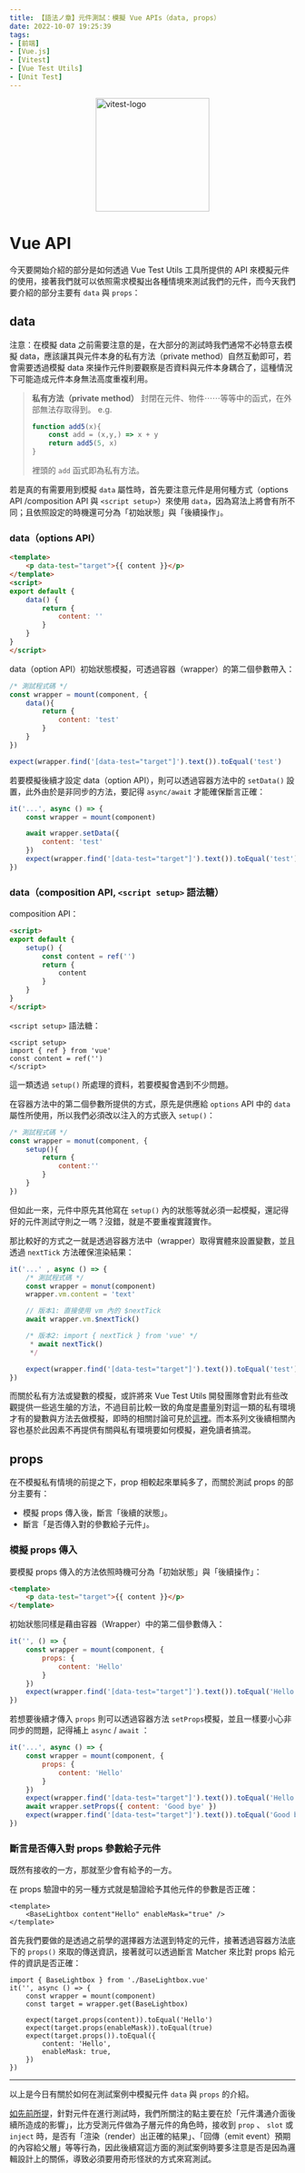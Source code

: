 ```yaml
---
title: 【語法ノ章】元件測試：模擬 Vue APIs（data, props）
date: 2022-10-07 19:25:39
tags:
- [前端]
- [Vue.js]
- [Vitest]
- [Vue Test Utils]
- [Unit Test]
---
```


<div style="display:flex;justify-content:center;">
  <img style="object-fit:cover;" alt="vitest-logo" src='/images/vitest-logo.svg' width='200px' height='200px' />
</div>

# Vue API
今天要開始介紹的部分是如何透過 Vue Test Utils 工具所提供的 API 來模擬元件的使用，接著我們就可以依照需求模擬出各種情境來測試我們的元件，而今天我們要介紹的部分主要有 `data` 與 `props`：

<!-- more -->

## data

注意：在模擬 data 之前需要注意的是，在大部分的測試時我們通常不必特意去模擬 data，應該讓其與元件本身的私有方法（private method）自然互動即可，若會需要透過模擬 data 來操作元件則要觀察是否資料與元件本身耦合了，這種情況下可能造成元件本身無法高度重複利用。
 
> **私有方法（private method）**
> 封閉在元件、物件⋯⋯等等中的函式，在外部無法存取得到。
> e.g.
> ```js
> function add5(x){
>     const add = (x,y,) => x + y
>     return add5(5, x)
> }
> ```
> 裡頭的 `add` 函式即為私有方法。

若是真的有需要用到模擬 `data` 屬性時，首先要注意元件是用何種方式（options API /composition API 與 `<script setup>`）來使用 `data`，因為寫法上將會有所不同；且依照設定的時機還可分為「初始狀態」與「後續操作」。

### data（options API）
```html
<template>
    <p data-test="target">{{ content }}</p>
</template>
<script>
export default {
    data() {
        return {
            content: ''
        }
    }
}
</script>
```

data（option API）初始狀態模擬，可透過容器（wrapper）的第二個參數帶入：
```js
/* 測試程式碼 */
const wrapper = mount(component, {
    data(){
        return {
            content: 'test'
        }
    }
})

expect(wrapper.find('[data-test="target"]').text()).toEqual('test')
```

若要模擬後續才設定 data（option API），則可以透過容器方法中的 `setData()` 設置，此外由於是非同步的方法，要記得 `async/await` 才能確保斷言正確：

```js
it('...', async () => {
    const wrapper = mount(component)

    await wrapper.setData({
        content: 'test'
    })
    expect(wrapper.find('[data-test="target"]').text()).toEqual('test')
})
```

### data（composition API, `<script setup>` 語法糖）
composition API：
```html
<script>
export default {
    setup() {
        const content = ref('')
        return {
            content
        }
    }
}
</script>
```
`<script setup>` 語法糖：
```
<script setup>
import { ref } from 'vue'
const content = ref('')
</script>
```
這一類透過 `setup()` 所處理的資料，若要模擬會遇到不少問題。

在容器方法中的第二個參數所提供的方式，原先是供應給 `options` API 中的 `data` 屬性所使用，所以我們必須改以注入的方式嵌入 `setup()`：

```js
/* 測試程式碼 */
const wrapper = monut(component, {
    setup(){
        return {
            content:''
        }
    }
})
```

但如此一來，元件中原先其他寫在 `setup()` 內的狀態等就必須一起模擬，還記得好的元件測試守則之一嗎？沒錯，就是不要重複實踐實作。

那比較好的方式之一就是透過容器方法中（wrapper）取得實體來設置變數，並且透過 `nextTick` 方法確保渲染結果：

```js
it('...' , async () => {
    /* 測試程式碼 */
    const wrapper = monut(component)
    wrapper.vm.content = 'text'

    // 版本1: 直接使用 vm 內的 $nextTick
    await wrapper.vm.$nextTick()

    /* 版本2: import { nextTick } from 'vue' */
     * await nextTick()
     */

    expect(wrapper.find('[data-test="target"]').text()).toEqual('test')
})
```

而關於私有方法或變數的模擬，或許將來 Vue Test Utils 開發團隊會對此有些改觀提供一些逃生艙的方法，不過目前比較一致的角度是盡量別對這一類的私有環境才有的變數與方法去做模擬，即時的相關討論可見於[這裡](https://github.com/vuejs/test-utils/pulls?q=composition)。而本系列文後續相關內容也基於此因素不再提供有關與私有環境要如何模擬，避免讀者搞混。

## props
在不模擬私有情境的前提之下，prop 相較起來單純多了，而關於測試 props 的部分主要有：

- 模擬 props 傳入後，斷言「後續的狀態」。
- 斷言「是否傳入對的參數給子元件」。

### 模擬 props 傳入
要模擬 props 傳入的方法依照時機可分為「初始狀態」與「後續操作」：

```html
<template>
    <p data-test="target">{{ content }}</p>
</template>
```

初始狀態同樣是藉由容器（Wrapper）中的第二個參數傳入：
```js
it('', () => {
    const wrapper = mount(component, {
        props: {
            content: 'Hello'
        }
    })
    expect(wrapper.find('[data-test="target"]').text()).toEqual('Hello')
})
```

若想要後續才傳入 `props` 則可以透過容器方法 `setProps`模擬，並且一樣要小心非同步的問題，記得補上 `async` / `await` ：

```js
it('...', async () => {
    const wrapper = mount(component, {
        props: {
            content: 'Hello'
        }
    })
    expect(wrapper.find('[data-test="target"]').text()).toEqual('Hello')
    await wrapper.setProps({ content: 'Good bye' })
    expect(wrapper.find('[data-test="target"]').text()).toEqual('Good bye')
})
```

###  斷言是否傳入對 props 參數給子元件

既然有接收的一方，那就至少會有給予的一方。

在 props 驗證中的另一種方式就是驗證給予其他元件的參數是否正確：

```
<template>
    <BaseLightbox content"Hello" enableMask="true" />
</template>
```

首先我們要做的是透過之前學的選擇器方法選到特定的元件，接著透過容器方法底下的 `props()` 來取的傳送資訊，接著就可以透過斷言 Matcher 來比對 props 給元件的資訊是否正確：

```
import { BaseLightbox } from './BaseLightbox.vue'
it('', async () => {
    const wrapper = mount(component)
    const target = wrapper.get(BaseLightbox)
    
    expect(target.props(content)).toEqual('Hello')
    expect(target.props(enableMask)).toEqual(true)
    expect(target.props()).toEqual({
        content: 'Hello',
        enableMask: true,
    })
})
```
--- 

以上是今日有關於如何在測試案例中模擬元件 `data` 與 `props` 的介紹。

[如先前所提](https://ithelp.ithome.com.tw/articles/10302568)，針對元件在進行測試時，我們所關注的點主要在於「元件溝通介面後續所造成的影響」，比方受測元件做為子層元件的角色時，接收到 `prop` 、 `slot` 或 `inject` 時，是否有「渲染（render）出正確的結果」、「回傳（emit event）預期的內容給父層」等等行為，因此後續寫這方面的測試案例時要多注意是否是因為邏輯設計上的關係，導致必須要用奇形怪狀的方式來寫測試。